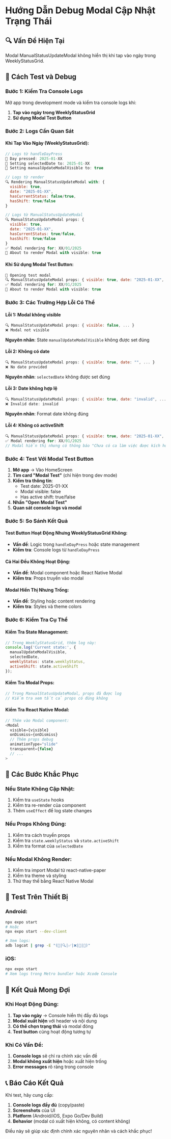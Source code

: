 # Hướng Dẫn Debug Modal Cập Nhật Trạng Thái

## 🔍 Vấn Đề Hiện Tại
Modal ManualStatusUpdateModal không hiển thị khi tap vào ngày trong WeeklyStatusGrid.

## 🧪 Cách Test và Debug

### Bước 1: Kiểm Tra Console Logs
Mở app trong development mode và kiểm tra console logs khi:

1. **Tap vào ngày trong WeeklyStatusGrid**
2. **Sử dụng Modal Test Button**

### Bước 2: Logs Cần Quan Sát

#### Khi Tap Vào Ngày (WeeklyStatusGrid):
```javascript
// Logs từ handleDayPress
📅 Day pressed: 2025-01-XX
📅 Setting selectedDate to: 2025-01-XX
📅 Setting manualUpdateModalVisible to: true

// Logs từ render
🔍 Rendering ManualStatusUpdateModal with: {
  visible: true,
  date: "2025-01-XX",
  hasCurrentStatus: false/true,
  hasShift: true/false
}

// Logs từ ManualStatusUpdateModal
🔍 ManualStatusUpdateModal props: {
  visible: true,
  date: "2025-01-XX",
  hasCurrentStatus: true/false,
  hasShift: true/false
}
✅ Modal rendering for: XX/01/2025
🎯 About to render Modal with visible: true
```

#### Khi Sử dụng Modal Test Button:
```javascript
🧪 Opening test modal
🔍 ManualStatusUpdateModal props: { visible: true, date: "2025-01-XX", ... }
✅ Modal rendering for: XX/01/2025
🎯 About to render Modal with visible: true
```

### Bước 3: Các Trường Hợp Lỗi Có Thể

#### Lỗi 1: Modal không visible
```javascript
🔍 ManualStatusUpdateModal props: { visible: false, ... }
❌ Modal not visible
```
**Nguyên nhân**: State `manualUpdateModalVisible` không được set đúng

#### Lỗi 2: Không có date
```javascript
🔍 ManualStatusUpdateModal props: { visible: true, date: "", ... }
❌ No date provided
```
**Nguyên nhân**: `selectedDate` không được set đúng

#### Lỗi 3: Date không hợp lệ
```javascript
🔍 ManualStatusUpdateModal props: { visible: true, date: "invalid", ... }
❌ Invalid date: invalid
```
**Nguyên nhân**: Format date không đúng

#### Lỗi 4: Không có activeShift
```javascript
🔍 ManualStatusUpdateModal props: { visible: true, date: "2025-01-XX", hasShift: false }
✅ Modal rendering for: XX/01/2025
// Modal hiển thị nhưng có thông báo "Chưa có ca làm việc được kích hoạt"
```

### Bước 4: Test Với Modal Test Button

1. **Mở app** → Vào HomeScreen
2. **Tìm card "Modal Test"** (chỉ hiện trong dev mode)
3. **Kiểm tra thông tin**:
   - Test date: 2025-01-XX
   - Modal visible: false
   - Has active shift: true/false
4. **Nhấn "Open Modal Test"**
5. **Quan sát console logs và modal**

### Bước 5: So Sánh Kết Quả

#### Test Button Hoạt Động Nhưng WeeklyStatusGrid Không:
- **Vấn đề**: Logic trong `handleDayPress` hoặc state management
- **Kiểm tra**: Console logs từ `handleDayPress`

#### Cả Hai Đều Không Hoạt Động:
- **Vấn đề**: Modal component hoặc React Native Modal
- **Kiểm tra**: Props truyền vào modal

#### Modal Hiển Thị Nhưng Trống:
- **Vấn đề**: Styling hoặc content rendering
- **Kiểm tra**: Styles và theme colors

### Bước 6: Kiểm Tra Cụ Thể

#### Kiểm Tra State Management:
```javascript
// Trong WeeklyStatusGrid, thêm log này:
console.log('Current state:', { 
  manualUpdateModalVisible, 
  selectedDate, 
  weeklyStatus: state.weeklyStatus,
  activeShift: state.activeShift 
});
```

#### Kiểm Tra Modal Props:
```javascript
// Trong ManualStatusUpdateModal, props đã được log
// Kiểm tra xem tất cả props có đúng không
```

#### Kiểm Tra React Native Modal:
```javascript
// Thêm vào Modal component:
<Modal
  visible={visible}
  onDismiss={onDismiss}
  // Thêm props debug
  animationType="slide"
  transparent={false}
  // ...
>
```

## 🔧 Các Bước Khắc Phục

### Nếu State Không Cập Nhật:
1. Kiểm tra `useState` hooks
2. Kiểm tra re-render của component
3. Thêm `useEffect` để log state changes

### Nếu Props Không Đúng:
1. Kiểm tra cách truyền props
2. Kiểm tra `state.weeklyStatus` và `state.activeShift`
3. Kiểm tra format của `selectedDate`

### Nếu Modal Không Render:
1. Kiểm tra import Modal từ react-native-paper
2. Kiểm tra theme và styling
3. Thử thay thế bằng React Native Modal

## 📱 Test Trên Thiết Bị

### Android:
```bash
npx expo start
# Hoặc
npx expo start --dev-client

# Xem logs:
adb logcat | grep -E "(📅|🔍|✅|❌|🎯|🧪)"
```

### iOS:
```bash
npx expo start
# Xem logs trong Metro bundler hoặc Xcode Console
```

## 🎯 Kết Quả Mong Đợi

### Khi Hoạt Động Đúng:
1. **Tap vào ngày** → Console hiển thị đầy đủ logs
2. **Modal xuất hiện** với header và nội dung
3. **Có thể chọn trạng thái** và modal đóng
4. **Test button** cũng hoạt động tương tự

### Khi Có Vấn Đề:
1. **Console logs** sẽ chỉ ra chính xác vấn đề
2. **Modal không xuất hiện** hoặc xuất hiện trống
3. **Error messages** rõ ràng trong console

## 📞 Báo Cáo Kết Quả

Khi test, hãy cung cấp:
1. **Console logs đầy đủ** (copy/paste)
2. **Screenshots** của UI
3. **Platform** (Android/iOS, Expo Go/Dev Build)
4. **Behavior** (modal có xuất hiện không, có content không)

Điều này sẽ giúp xác định chính xác nguyên nhân và cách khắc phục!

